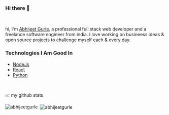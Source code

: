 ### Hi there 👋

<br />

hi, i'm [Abhijeet Gurle](https://www.linkedin.com/in/abhijeet-gurle-7b1286162/), a professional full stack web developer and a freelance software engineer from india. I love working on busineess ideas & open source projects to challenge myself each & every day.

### Technologies I Am Good In
- [NodeJs](https://nodejs.org/en)
- [React](https://react.dev/)
- [Python](https://www.python.org/)

<br>

📈 my github stats

<p><img align="left"
    src="https://github-readme-stats.vercel.app/api/top-langs/?username=abhijeetgurle&layout=compact&hide=html"
    alt="abhijeetgurle" /></p>

<p>&nbsp;<img align="center" src="https://github-readme-stats.vercel.app/api?username=abhijeetgurle&show_icons=true"
    alt="abhijeetgurle" /></p>
